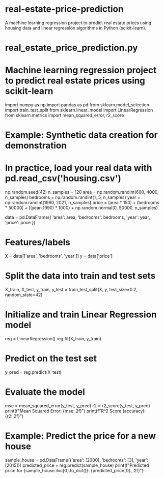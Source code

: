 # real-estate-price-prediction
A machine learning regression project to predict real estate prices using housing data and linear regression algorithms in Python (scikit-learn).
# real_estate_price_prediction.py
# Machine learning regression project to predict real estate prices using scikit-learn

import numpy as np
import pandas as pd
from sklearn.model_selection import train_test_split
from sklearn.linear_model import LinearRegression
from sklearn.metrics import mean_squared_error, r2_score

# Example: Synthetic data creation for demonstration
# In practice, load your real data with pd.read_csv('housing.csv')
np.random.seed(42)
n_samples = 120
area = np.random.randint(600, 4000, n_samples)
bedrooms = np.random.randint(1, 5, n_samples)
year = np.random.randint(1990, 2021, n_samples)
price = (area * 150) + (bedrooms * 50000) + ((year-1990) * 1000) + np.random.normal(0, 50000, n_samples)

data = pd.DataFrame({
    'area': area,
    'bedrooms': bedrooms,
    'year': year,
    'price': price
})

# Features/labels
X = data[['area', 'bedrooms', 'year']]
y = data['price']

# Split the data into train and test sets
X_train, X_test, y_train, y_test = train_test_split(X, y, test_size=0.2, random_state=42)

# Initialize and train Linear Regression model
reg = LinearRegression()
reg.fit(X_train, y_train)

# Predict on the test set
y_pred = reg.predict(X_test)

# Evaluate the model
mse = mean_squared_error(y_test, y_pred)
r2 = r2_score(y_test, y_pred)
print(f"Mean Squared Error: {mse:.2f}")
print(f"R^2 Score (accuracy): {r2:.2f}")

# Example: Predict the price for a new house
sample_house = pd.DataFrame({'area': [2000], 'bedrooms': [3], 'year': [2015]})
predicted_price = reg.predict(sample_house)
print(f"Predicted price for {sample_house.iloc[0].to_dict()}: {predicted_price[0]:,.2f}")
